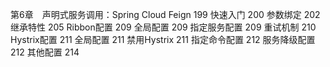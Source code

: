 第6章　声明式服务调用：Spring Cloud Feign	199
快速入门	200
参数绑定	202
继承特性	205
Ribbon配置	209
全局配置	209
指定服务配置	209
重试机制	210
Hystrix配置	211
全局配置	211
禁用Hystrix	211
指定命令配置	212
服务降级配置	212
其他配置	214

